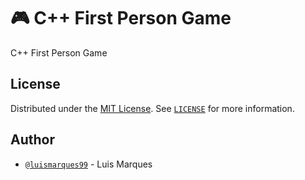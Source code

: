 # :video_game: C++ First Person Game

C++ First Person Game

## License

Distributed under the [MIT License](https://choosealicense.com/licenses/mit/). See [`LICENSE`](./LICENSE) for more information.

## Author

* [`@luismarques99`](https://github.com/luismarques99) - Luis Marques

